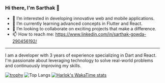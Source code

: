 ### Hi there, I'm Sarthak 👋

- 👀 I’m interested in developing innovative web and mobile applications.
- 🌱 I’m currently learning advanced concepts in Flutter and React.
- 💞️ I’m looking to collaborate on exciting projects that make a difference.
- 📫 How to reach me: https://www.linkedin.com/in/sarthak-gowda-290456192/
---

I am a developer with 3 years of experience specializing in Dart and React. I'm passionate about leveraging technology to solve real-world problems and continuously improving my skills.

[![trophy](https://github-profile-trophy.vercel.app/?username=ryo-ma&theme=onedark)](https://github.com/ryo-ma/github-profile-trophy)
![Top Langs](https://github-readme-stats.vercel.app/api/top-langs/?username=Sarthak-source&theme=tokyonight)
[![Harlok's WakaTime stats](https://github-readme-stats.vercel.app/api/wakatime?username=ffflabs)](https://github.com/anuraghazra/github-readme-stats)

<!---
Sarthak-source/Sarthak-source is a ✨ special ✨ repository because its `README.md` (this file) appears on your GitHub profile.
You can click the Preview link to take a look at your changes.
--->

